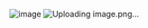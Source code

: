![image](https://github.com/user-attachments/assets/3f08bffb-698b-4809-ab98-4372be1bf709)
![Uploading image.png…]()
